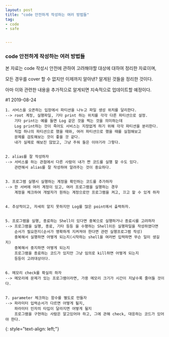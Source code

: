 ```yaml
---
layout: post
title: "code 안전하게 작성하는 여러 방법들"
tag:
- code
- safe


---
```



### code 안전하게 작성하는 여러 방법들

본 자료는 code 작성시 안전에 관하여 고려해야할 대상에 대하여 정리한 자료이며,

모든 경우를 cover 할 수 없지만 이제까지 알아낸? 알게된 것들을 정리한 것이다.

아마 이와 관련한 내용을 추가적으로 알게되면 지속적으로 업데이트할 예정이다.

#1 2019-08-24

	1. 서비스을 오픈하는 입장에서 파티션을 나누고 파일 생성 위치를 달리한다.
	--> root 계정, 실행파일, 기타 print 하는 위치를 각각 다른 파티션으로 설정.
	    기타 print는 예를 들면 Log 같은 것을 찍는 것을 의미하는데 
	    Log print하는 것이 죽어도 서비스는 지장없게 하기 위해 각각 파티션을 분리한다.
	    직접 하나의 파티션으로 했을 때와, 여러 파티션으로 했을 때를 실험해보고 
	    문제를 검토해보는 것이 좋을 것 같다.
	    내가 실제로 해보진 않았고, 그냥 주워 들은 이야기라 그렇다.


	2. alias를 잘 작성하자
	--> 서비스를 하는 관점에서 다른 사람이 내가 짠 코드를 실행 할 수도 있다.
	    관련해서 alias를 잘 작성하여 알려주는 것이 중요하다.


	3. 프로그램 실행시 실행하는 계정을 확인하는 코드를 추가하자
	--> 한 서버에 여러 계정이 있고, 여러 프로그램을 실행하는 경우 
	    계정을 체크하여 개발자가 원하는 계정으로만 프로그램을 켜고, 끄고 할 수 있게 하자


	4. 추상적이고, 자세히 알지 못하지만 Log를 많은 point에서 출력하자.


	5. 프로그램을 실행, 종료하는 Shell이 있다면 중복으로 실행하거나 종료시를 고려하자
	--> 프로그램을 실행, 종료, 기타 등등 을 수행하는 Shell이든 실행파일을 작성하였다면
	    순서가 필요한지(순서가 명확하게 지켜져야 한다면 관련 실행프로그램 작성)
	    중복해서 실행하면 어떻게 되는지(시작하는 shell을 여러번 입력하면 무슨 일이 생길지)
	    중복해서 중지하면 어떻게 되는지
	    프로그램을 종료하는 코드가 있지만 그냥 임의로 kill하면 어떻게 되는지
	    등등이 고려대상이다. 


	6. 메모리 check를 확실히 하자
	--> 메모리에 문제가 있는 프로그램이라면, 가용 메모리 크기가 시간이 지날수록 줄어들 것이다.

	
	7. parameter 체크하는 함수를 별도로 만들자
	--> 파라미터 입력순서가 다르면 어떻게 될지,
	    파라미터 인자의 타입이 달라지면 어떻게 될지 
	    프로그램을 구현하는 사람은 알고있어야 하고, 그에 관해 check, 대응하는 코드가 있어야 한다.
{: style="text-align: left;"}

